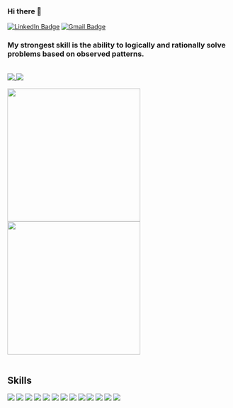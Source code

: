### Hi there 👋

[![LinkedIn Badge](https://img.shields.io/badge/LinkedIn-%20-blue?style=flat&logo=linkedin&logoColor=white)](https://www.linkedin.com/in/rhosseinr/)
[![Gmail Badge](https://img.shields.io/badge/Gmail-%20-d14836?style=flat&logo=Gmail&logoColor=white)](mailto:rhosseinr.h@gmail.com)

### My strongest skill is the ability to logically and rationally solve problems based on observed patterns.

<br>
<a href="https://github.com/rhosseinr">
  <img align="top" src="https://github-readme-stats.vercel.app/api?username=rhosseinr&hide=stars&show_icons=true&theme=dark&time=now" />
</a>
<a href="https://github.com/rhosseinr">
  <img align="top" src="https://github-readme-stats.vercel.app/api/top-langs/?username=rhosseinr&layout=compact&theme=dark" />
</a>
<br>
<br>
<a href="https://wakatime.com/share/@d913b308-1f28-45ac-8834-ea8aad9c19c0/41c5b57d-9a4d-46a6-9b32-588485b54dc0.svg">
  <img height="300" align="top" src="https://wakatime.com/share/@d913b308-1f28-45ac-8834-ea8aad9c19c0/41c5b57d-9a4d-46a6-9b32-588485b54dc0.svg" />
</a>
<a href="https://wakatime.com/share/@d913b308-1f28-45ac-8834-ea8aad9c19c0/57d2d238-9a27-438c-a54e-cd9eca188d72.svg">
  <img height="300" align="top" src="https://wakatime.com/share/@d913b308-1f28-45ac-8834-ea8aad9c19c0/57d2d238-9a27-438c-a54e-cd9eca188d72.svg" />
</a>
<br>
<br>

## Skills

![](https://img.shields.io/badge/JavaScript-%20-yellow?style=flat&logo=javascript&color=f7df1d&logoColor=white)
![](https://img.shields.io/badge/TypeScript-%20-blue?style=flat&logo=typescript&color=297acb&logoColor=white)
![](https://img.shields.io/badge/React-%20-blue?style=flat&logo=react&color=61dafb&logoColor=white)
![](https://img.shields.io/badge/Redux-%20-blue?style=flat&logo=redux&color=764abc)
![](https://img.shields.io/badge/Vue-%20-blue?style=flat&logo=vuedotjs&color=4fc08d)
![](https://img.shields.io/badge/Vuex-%20-black?style=flat&logo=vuedotjs&color=764abc)
![](https://img.shields.io/badge/Next-%20-black?style=flat&logo=next.js)
![](https://img.shields.io/badge/REST-%20-black?style=flat&logo=.net&color=55a9ff)
![](https://img.shields.io/badge/CSS-%20-black?style=flat&logo=css3&color=1572b6)
![](https://img.shields.io/badge/Sass-%20-black?style=flat&logo=sass&color=cc6699&logoColor=white)
![](https://img.shields.io/badge/.net%20core-%20-black?style=flat&logo=.net&color=5C2D91&logoColor=white)
![](https://img.shields.io/badge/NodeJS-%20-black?style=flat&logo=Node.js&color=339933&logoColor=white)
![](https://img.shields.io/badge/Microsoft%20SQL%20Server-%20-black?style=flat&logo=microsoft-sql-server&color=CC2927&logoColor=white)
